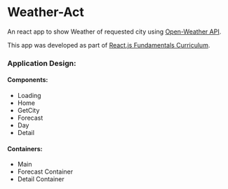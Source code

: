 # Weather-Act

An react app to show Weather of requested city using [Open-Weather API](http://openweathermap.org/api).

This app was developed as part of [React.js Fundamentals Curriculum](https://github.com/ReactjsProgram/react-fundamentals-curriculum/tree/master).

### Application Design:
#### Components:
  * Loading
  * Home
  * GetCity
  * Forecast
  * Day
  * Detail

#### Containers:
  * Main
  * Forecast Container
  * Detail Container